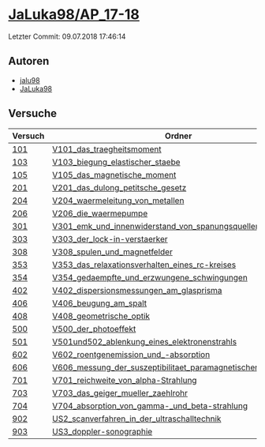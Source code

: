 # [JaLuka98/AP_17-18](https://github.com/JaLuka98/AP_17-18)

Letzter Commit: 09.07.2018 17:46:14

## Autoren
- [jalu98](https://github.com/jalu98)
- [JaLuka98](https://github.com/JaLuka98)

## Versuche

|        Versuch         |                                                                                    Ordner                                                                                     |PDFs|
|------------------------|-------------------------------------------------------------------------------------------------------------------------------------------------------------------------------|----|
|[101](../../versuch/101)|[V101_das_traegheitsmoment](https://github.com/JaLuka98/AP_17-18/tree/master/V101_das_traegheitsmoment)                                                                        |–   |
|[103](../../versuch/103)|[V103_biegung_elastischer_staebe](https://github.com/JaLuka98/AP_17-18/tree/master/V103_biegung_elastischer_staebe)                                                            |–   |
|[105](../../versuch/105)|[V105_das_magnetische_moment](https://github.com/JaLuka98/AP_17-18/tree/master/V105_das_magnetische_moment)                                                                    |–   |
|[201](../../versuch/201)|[V201_das_dulong_petitsche_gesetz](https://github.com/JaLuka98/AP_17-18/tree/master/V201_das_dulong_petitsche_gesetz)                                                          |–   |
|[204](../../versuch/204)|[V204_waermeleitung_von_metallen](https://github.com/JaLuka98/AP_17-18/tree/master/V204_waermeleitung_von_metallen)                                                            |–   |
|[206](../../versuch/206)|[V206_die_waermepumpe](https://github.com/JaLuka98/AP_17-18/tree/master/V206_die_waermepumpe)                                                                                  |–   |
|[301](../../versuch/301)|[V301_emk_und_innenwiderstand_von_spanungsquellen](https://github.com/JaLuka98/AP_17-18/tree/master/V301_emk_und_innenwiderstand_von_spanungsquellen)                          |–   |
|[303](../../versuch/303)|[V303_der_lock-in-verstaerker](https://github.com/JaLuka98/AP_17-18/tree/master/V303_der_lock-in-verstaerker)                                                                  |–   |
|[308](../../versuch/308)|[V308_spulen_und_magnetfelder](https://github.com/JaLuka98/AP_17-18/tree/master/V308_spulen_und_magnetfelder)                                                                  |–   |
|[353](../../versuch/353)|[V353_das_relaxationsverhalten_eines_rc-kreises](https://github.com/JaLuka98/AP_17-18/tree/master/V353_das_relaxationsverhalten_eines_rc-kreises)                              |–   |
|[354](../../versuch/354)|[V354_gedaempfte_und_erzwungene_schwingungen](https://github.com/JaLuka98/AP_17-18/tree/master/V354_gedaempfte_und_erzwungene_schwingungen)                                    |–   |
|[402](../../versuch/402)|[V402_dispersionsmessungen_am_glasprisma](https://github.com/JaLuka98/AP_17-18/tree/master/V402_dispersionsmessungen_am_glasprisma)                                            |–   |
|[406](../../versuch/406)|[V406_beugung_am_spalt](https://github.com/JaLuka98/AP_17-18/tree/master/V406_beugung_am_spalt)                                                                                |–   |
|[408](../../versuch/408)|[V408_geometrische_optik](https://github.com/JaLuka98/AP_17-18/tree/master/V408_geometrische_optik)                                                                            |–   |
|[500](../../versuch/500)|[V500_der_photoeffekt](https://github.com/JaLuka98/AP_17-18/tree/master/V500_der_photoeffekt)                                                                                  |–   |
|[501](../../versuch/501)|[V501und502_ablenkung_eines_elektronenstrahls](https://github.com/JaLuka98/AP_17-18/tree/master/V501und502_ablenkung_eines_elektronenstrahls)                                  |–   |
|[602](../../versuch/602)|[V602_roentgenemission_und_-absorption](https://github.com/JaLuka98/AP_17-18/tree/master/V602_roentgenemission_und_-absorption)                                                |–   |
|[606](../../versuch/606)|[V606_messung_der_suszeptibilitaet_paramagnetischer_substanzen](https://github.com/JaLuka98/AP_17-18/tree/master/V606_messung_der_suszeptibilitaet_paramagnetischer_substanzen)|–   |
|[701](../../versuch/701)|[V701_reichweite_von_alpha-Strahlung](https://github.com/JaLuka98/AP_17-18/tree/master/V701_reichweite_von_alpha-Strahlung)                                                    |–   |
|[703](../../versuch/703)|[V703_das_geiger_mueller_zaehlrohr](https://github.com/JaLuka98/AP_17-18/tree/master/V703_das_geiger_mueller_zaehlrohr)                                                        |–   |
|[704](../../versuch/704)|[V704_absorption_von_gamma-_und_beta-strahlung](https://github.com/JaLuka98/AP_17-18/tree/master/V704_absorption_von_gamma-_und_beta-strahlung)                                |–   |
|[902](../../versuch/902)|[US2_scanverfahren_in_der_ultraschalltechnik](https://github.com/JaLuka98/AP_17-18/tree/master/US2_scanverfahren_in_der_ultraschalltechnik)                                    |–   |
|[903](../../versuch/903)|[US3_doppler-sonographie](https://github.com/JaLuka98/AP_17-18/tree/master/US3_doppler-sonographie)                                                                            |–   |
